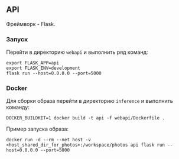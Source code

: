 ## API

Фреймворк - Flask.

### Запуск

Перейти в директорию `webapi` и выполнить ряд команд:

```
export FLASK_APP=api
export FLASK_ENV=development
flask run --host=0.0.0.0 --port=5000
```

### Docker

Для сборки образа перейти в директорию `inference` и выполнить команду:

```
DOCKER_BUILDKIT=1 docker build -t api -f webapi/Dockerfile .
```

Пример запуска образа:

```
docker run -d --rm --net host -v <host_shared_dir_for_photos>:/workspace/photos api flask run --host=0.0.0.0 --port=5000
```
